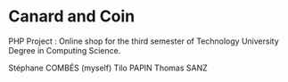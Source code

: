 # Canard and Coin


PHP Project :
Online shop for the third semester of Technology University Degree in Computing Science.


Stéphane COMBÉS (myself)
Tilo PAPIN
Thomas SANZ
